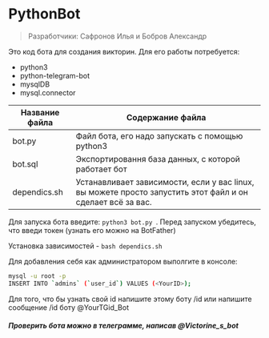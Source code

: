 # PythonBot
> Разработчики: Сафронов Илья и Бобров Александр

Это код бота для создания викторин. Для его работы потребуется:
* python3
* python-telegram-bot
* mysqlDB 
* mysql.connector

Название файла  | Содержание файла
----------------|----------------------
bot.py          | Файл бота, его надо запускать с помощью python3
bot.sql         | Экспортировання база данных, с которой работает бот
dependics.sh    | Устанавливает зависимости, если у вас linux, вы можете просто запустить этот файл и он сделает всё за вас.

Для запуска бота введите:
```python3 bot.py ```. Перед запуском убедитесь, что введи токен (узнать его можно на BotFather) 

Установка зависимостей - ``` bash dependics.sh ```

Для добавления себя как администратором выполгите в консоле:

```bash
mysql -u root -p 
INSERT INTO `admins` (`user_id`) VALUES (<YourID>);
```

Для того, что бы узнать свой id напишите этому боту /id или напишите сообщение /id боту @YourTGid_Bot

##### Проверить бота можно в телеграмме, написав @Victorine_s_bot
